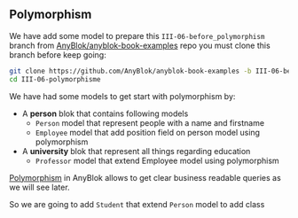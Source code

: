 ## Polymorphism

We have add some model to prepare this ``III-06-before_polymorphism`` branch
from [AnyBlok/anyblok-book-examples][gh_abe] repo you must clone this branch
before keep going:

```bash
git clone https://github.com/AnyBlok/anyblok-book-examples -b III-06-before_polymorphisme III-06-polymorphisme
cd III-06-polymorphisme
```

We have had some models to get start with polymorphism by:

* A **person** blok that contains following models
    * ``Person`` model that represent people with a name and firstname
    * ``Employee`` model that add position field on person model using
      polymorphism
* A **university** blok that represent all things regarding education
    * ``Professor`` model that extend Employee model using polymorphism


[Polymorphism][wiki_polymorphism] in AnyBlok allows to get clear business
readable queries as we will see later.

So we are going to add ``Student`` that extend ``Person`` model to add class


###


[gh_abe]: https://github.com/AnyBlok/anyblok-book-examples
[wiki_polymorphism]: https://en.wikipedia.org/wiki/Polymorphism_(computer_science)